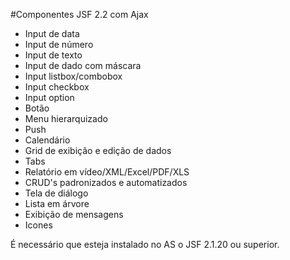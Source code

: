 #Componentes JSF 2.2 com Ajax  
* Input de data
* Input de número
* Input de texto
* Input de dado com máscara
* Input listbox/combobox
* Input checkbox
* Input option
* Botão
* Menu hierarquizado
* Push
* Calendário
* Grid de exibição e edição de dados
* Tabs
* Relatório em vídeo/XML/Excel/PDF/XLS
* CRUD's padronizados e automatizados
* Tela de diálogo
* Lista em árvore
* Exibição de mensagens
* Icones

É necessário que esteja instalado no AS o JSF 2.1.20 ou superior.
